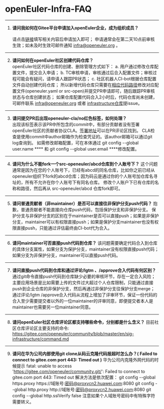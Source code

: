 # openEuler-Infra-FAQ
---
 1. **请问我如何在Gitee平台申请加入openEuler企业，成为组织成员？**<br>  
请点击[链接](https://gitee.com/open_euler?invite=4bd118cb5f4df496cf260b2eec4d904fb23724c478f1a1b48e7cde0b62298f898e2a5d1b1b8079876b17c049295f276a1049f26840b012af)填写相关内容后申请加入即可；
申请通常会在第二天10点前审核生效；如未及时生效可邮件通知 infra@openeuler.org 。
---
  2. **请问如何在openEuler社区创建代码仓库？**<br>
openEuler社区代码仓库的创建、删除管理方式如下：
   a. 用户通过修改仓库配置文件，提交合入申请；
   b. TC审核申请，审核通过后合入配置文件；审核过程可能会有疑问，请申请人跟踪PR状态；
   c. 社区机器人CI-bot根据仓库配置文件自动创建代码仓库；
所以新增代码仓库只需要在[相应代码路径](https://gitee.com/openeuler/community/tree/master/repository)修改对应配置文件(openeuler.yaml or src-open)并提交PR申请即可，随后跟踪PR审核状态与仓库创建状态；
如果仓库配置代码合入2小时后，代码仓库尚未创建，可邮件联系 infra@openeuler.org 或者 [infrastructure仓库](https://gitee.com/openeuler/infrastructure)提issue。
 ---
 3. **请问提交PR后出现openeuler-cla/no红色标签，如何处理？**  
 出现该标签表示该PR中所包含的commit中，有部分贡献者没有签署openEuler社区的贡献者协议CLA。[签署地址](https://clasign.osinfra.cn/sign/Z2l0ZWUlMkZvcGVuZXVsZXI=)可以在PR评论区找到。
 CLA检查是使用commit中author邮箱作为检查凭证的。该author邮箱可以通过git log查询到。
 如需修改邮箱配置，可在本体通过 git config --global user.name ****  和  git config --global user.email  ****修改配置。

  ---
 4. **请问为什么不能fork一个src-openeuler/abcd仓库到个人账号下？**
这个问题通常是因为在您的个人账号下，已经有abcd的同名仓库，比如你之前已经从openeuler组织下fork的abcd仓库；因为码云是通过你的个人账号加仓库名寻址的，所有不允许在你个人账号下有同名仓库。
修改个人账户下已有仓库的名称和路径，然后再从 src-openeuler/abcd 仓库fork即可。
---
 5. **请问普通贡献者（非maintainer）是否可以直接往非保护分支push代码？**
抱歉，普通贡献者不能直接向仓库push代码，包括保护分支和非保护分支。
保护分支与非保护分支的区别在于maintainer是否可以直接push；如果是非保护分支，maintainer可以有权限直接push；如果是保护分支maintainer也没有权限直接push，只能通过评估最终由CI-bot代为合入。
---
 6. **请问maintainer可否直接push代码到仓库？**
该问题需要确定代码合入到仓库的具体分支属性，如果分支为保护分支，maintainer没有权限直接push代码；如果分支为非保护分支，maintainer可以直接push代码。
---
 7. **请问直接push代码到仓库和通过评论/lgtm 、/approve合入代码有何区别？**
通过git命令直接push代码到仓库缺少必要的审核环节，存在一定合入风险；主要应用场景是比如需要上传的文件过大超过个人仓库限制，只能通过直接push到企业仓库的非保护分支，然后再通过非保护分支往保护分支merge；
通过评论/lgtm /approve合入代码从流程上增加了评审环节，保证一份代码的合入至少需要提交者以外的一位maintainer的评审同意，即便提交者本人是maintainer也需要另一位maintainer同意。
---
 8. **请问openEuler社区仓库评论区都支持哪些命令，分别都是什么含义？**
目前社区仓库评论区主要支持的命令:
https://gitee.com/openeuler/community/blob/master/en/sig-infrastructure/command.md
---
 9. **请问在华为公司内部使用git clone从码云克隆代码报超时怎么办？( Failed to connect to gitee.com port 443: Timed out )**
华为公司内克隆外网代码的时候提示
fatal: unable to access 'https://gitee.com/openeuler/community.git/': Failed to connect to gitee.com port 443: Timed out
解决方法是依次配置：
git config --global https.proxy https://域账号:密码@proxycn2.huawei.com:8080
git config --global http.proxy http://域账号:密码@proxycn2.huawei.com:8080
git config --global http.sslVerify false
注意如果个人域账号密码中有特殊字符需要转义。



<!--stackedit_data:
eyJoaXN0b3J5IjpbMTUzNDM5MzY2OSwtMTIxODc3MTQ3OV19
-->